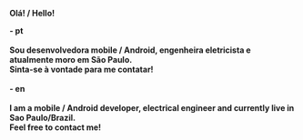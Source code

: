 <b>Olá! / Hello!

  <b>- pt </b><br>
<br> Sou desenvolvedora mobile / Android, engenheira eletricista e atualmente moro em São Paulo.
<br> Sinta-se à vontade para me contatar!<br><br>
  <b>- en </b><br>
<br> I am a mobile / Android developer, electrical engineer and currently live in Sao Paulo/Brazil.
<br> Feel free to contact me!<br><br>
  
